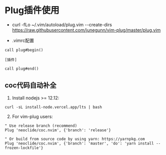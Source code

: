 <!--
 * @Author: Outsider
 * @Date: 2022-01-21 21:02:47
 * @LastEditors: Outsider
 * @LastEditTime: 2022-01-21 22:02:41
 * @Description: In User Settings Edit
 * @FilePath: \Notes\Vim\Plug.md
-->


# Plug插件使用
- curl -fLo ~/.vim/autoload/plug.vim --create-dirs \
    https://raw.githubusercontent.com/junegunn/vim-plug/master/plug.vim

- .vimrc配置
```
call plug#begin()

[插件]

call plug#end()
```

## coc代码自动补全
1. Install nodejs >= 12.12:
```
curl -sL install-node.vercel.app/lts | bash
```
2. For vim-plug users:
```
" Use release branch (recommend)
Plug 'neoclide/coc.nvim', {'branch': 'release'}

" Or build from source code by using yarn: https://yarnpkg.com
Plug 'neoclide/coc.nvim', {'branch': 'master', 'do': 'yarn install --frozen-lockfile'}
```